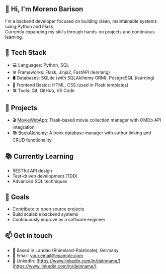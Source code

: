 ## 👋 Hi, I'm Moreno Barison

I'm a backend developer focused on building clean, maintainable systems using Python and Flask.  
Currently expanding my skills through hands-on projects and continuous learning.

## 🔧 Tech Stack
- 💻 Languages: Python, SQL
- ⚙️ Frameworks: Flask, Jinja2, FastAPI (learning)
- 🛢️ Databases: SQLite (with SQLAlchemy ORM), PostgreSQL (learning)
- 🧩 Frontend Basics: HTML, CSS (used in Flask templates)
- 🛠️ Tools: Git, GitHub, VS Code

## 🎯 Projects
- 🎬 [MovieWebApp](https://github.com/dein-nutzername/moviewebapp): Flask-based movie collection manager with OMDb API integration  
- 📚 [BookAlchemy](https://github.com/dein-nutzername/bookalchemy): A book database manager with author linking and CRUD functionality

## 📚 Currently Learning
- RESTful API design  
- Test-driven development (TDD)  
- Advanced SQL techniques

## 🚀 Goals
- Contribute to open source projects  
- Build scalable backend systems  
- Continuously improve as a software engineer

## 📫 Get in touch
- 📍 Based in Landau (Rhineland-Palatinate), Germany  
- 📧 Email: your.email@example.com  
- 💼 LinkedIn: [https://www.linkedin.com/in/deinname/](https://www.linkedin.com/in/deinname/)
